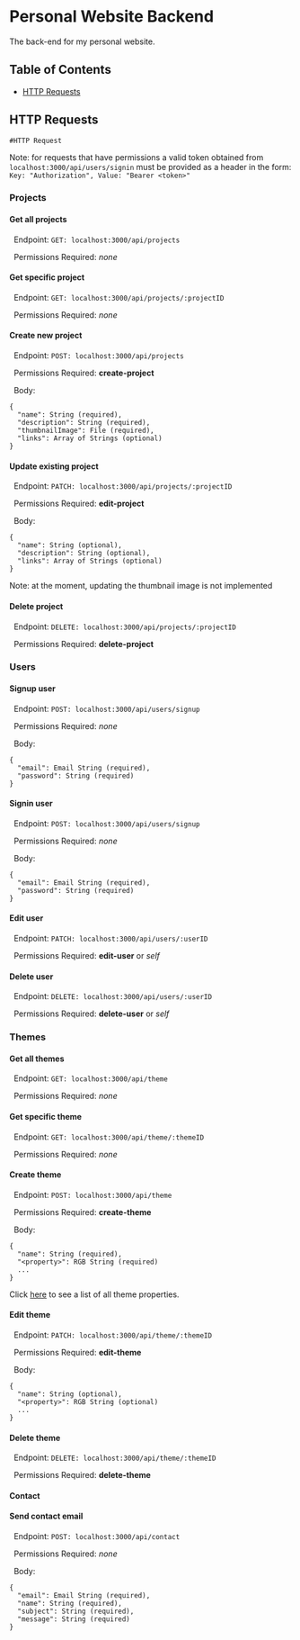 # Personal Website Backend
The back-end for my personal website.

## Table of Contents
* [HTTP Requests](#http-requests)

## HTTP Requests
`#HTTP Request` 

Note: for requests that have permissions a valid token obtained from ``` localhost:3000/api/users/signin``` must be provided as a header in the form: ``` Key: "Authorization", Value: "Bearer <token>"```

### Projects

#### Get all projects
&nbsp;&nbsp;Endpoint: ```GET: localhost:3000/api/projects```

&nbsp;&nbsp;Permissions Required: *none*

#### Get specific project
&nbsp;&nbsp;Endpoint: ```GET: localhost:3000/api/projects/:projectID```

&nbsp;&nbsp;Permissions Required: *none*

#### Create new project
&nbsp;&nbsp;Endpoint: ```POST: localhost:3000/api/projects```

&nbsp;&nbsp;Permissions Required: **create-project**

&nbsp;&nbsp;Body: 

```
{
  "name": String (required),
  "description": String (required),
  "thumbnailImage": File (required),
  "links": Array of Strings (optional)
}
```

#### Update existing project
&nbsp;&nbsp;Endpoint: ```PATCH: localhost:3000/api/projects/:projectID```

&nbsp;&nbsp;Permissions Required: **edit-project**

&nbsp;&nbsp;Body: 

```
{
  "name": String (optional),
  "description": String (optional),
  "links": Array of Strings (optional)
}
```

Note: at the moment, updating the thumbnail image is not implemented

#### Delete project
&nbsp;&nbsp;Endpoint: ```DELETE: localhost:3000/api/projects/:projectID```

&nbsp;&nbsp;Permissions Required: **delete-project**

### Users
#### Signup user
&nbsp;&nbsp;Endpoint: ```POST: localhost:3000/api/users/signup```

&nbsp;&nbsp;Permissions Required: *none*

&nbsp;&nbsp;Body: 

```
{
  "email": Email String (required),
  "password": String (required)
}
```

#### Signin user

&nbsp;&nbsp;Endpoint: ```POST: localhost:3000/api/users/signup```

&nbsp;&nbsp;Permissions Required: *none*

&nbsp;&nbsp;Body: 

```
{
  "email": Email String (required),
  "password": String (required)
}
```

#### Edit user

&nbsp;&nbsp;Endpoint: ```PATCH: localhost:3000/api/users/:userID```

&nbsp;&nbsp;Permissions Required: **edit-user** or *self*

#### Delete user

&nbsp;&nbsp;Endpoint: ```DELETE: localhost:3000/api/users/:userID```

&nbsp;&nbsp;Permissions Required: **delete-user** or *self*


### Themes
#### Get all themes
&nbsp;&nbsp;Endpoint: ```GET: localhost:3000/api/theme```

&nbsp;&nbsp;Permissions Required: *none*

#### Get specific theme
&nbsp;&nbsp;Endpoint: ```GET: localhost:3000/api/theme/:themeID```

&nbsp;&nbsp;Permissions Required: *none*

#### Create theme
&nbsp;&nbsp;Endpoint: ```POST: localhost:3000/api/theme```

&nbsp;&nbsp;Permissions Required: **create-theme**

&nbsp;&nbsp;Body: 

```
{
  "name": String (required),
  "<property>": RGB String (required)
  ...
}
```

Click [here](api/constants/themeItems.js) to see a list of all theme properties.

#### Edit theme
&nbsp;&nbsp;Endpoint: ```PATCH: localhost:3000/api/theme/:themeID```

&nbsp;&nbsp;Permissions Required: **edit-theme**

&nbsp;&nbsp;Body: 

```
{
  "name": String (optional),
  "<property>": RGB String (optional)
  ...
}
```

#### Delete theme

&nbsp;&nbsp;Endpoint: ```DELETE: localhost:3000/api/theme/:themeID```

&nbsp;&nbsp;Permissions Required: **delete-theme**


#### Contact

#### Send contact email
&nbsp;&nbsp;Endpoint: ```POST: localhost:3000/api/contact```

&nbsp;&nbsp;Permissions Required: *none*

&nbsp;&nbsp;Body: 

```
{
  "email": Email String (required),
  "name": String (required),
  "subject": String (required),
  "message": String (required)
}
```
